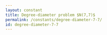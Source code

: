 ```yaml
---
layout: constant
title: Degree-diameter problem $N(7,7)$
permalink: /constants/degree-diameter-7-7/
id: degree-diameter-7-7
---
```

